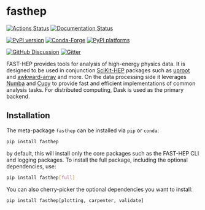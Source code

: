 # fasthep

[![Actions Status][actions-badge]][actions-link]
[![Documentation Status][rtd-badge]][rtd-link]

[![PyPI version][pypi-version]][pypi-link]
[![Conda-Forge][conda-badge]][conda-link]
[![PyPI platforms][pypi-platforms]][pypi-link]

[![GitHub Discussion][github-discussions-badge]][github-discussions-link]
[![Gitter][gitter-badge]][gitter-link]

FAST-HEP provides tools for analysis of high-energy physics data. It is designed to be used in conjunction [SciKit-HEP](https://scikit-hep.org/) packages such as [uproot](https://github.com/scikit-hep/uproot5) and [awkward-array](https://github.com/scikit-hep/awkward) and more.
On the data processing side it leverages [Numba](https://numba.pydata.org/) and [Cupy](https://cupy.dev/) to provide fast and efficient implementations of common analysis tasks.
For distributed computing, Dask is used as the primary backend.

## Installation
The meta-package `fasthep` can be installed via `pip` or `conda`:

```bash
pip install fasthep
```
by default, this will install only the core packages such as the FAST-HEP CLI and logging packages. To install the full package, including the optional dependencies, use:

```bash
pip install fasthep[full]
```

You can also cherry-picker the optional dependencies you want to install:

```bash
pip install fasthep[plotting, carpenter, validate]
```

<!-- prettier-ignore-start -->
[actions-badge]:            https://github.com/FAST-HEP/fasthep/workflows/CI/badge.svg
[actions-link]:             https://github.com/FAST-HEP/fasthep/actions
[conda-badge]:              https://img.shields.io/conda/vn/conda-forge/fasthep
[conda-link]:               https://github.com/conda-forge/fasthep-feedstock
[github-discussions-badge]: https://img.shields.io/static/v1?label=Discussions&message=Ask&color=blue&logo=github
[github-discussions-link]:  https://github.com/FAST-HEP/fasthep/discussions
[gitter-badge]:             https://badges.gitter.im/https://github.com/FAST-HEP/fasthep/community.svg
[gitter-link]:              https://gitter.im/https://github.com/FAST-HEP/fasthep/community?utm_source=badge&utm_medium=badge&utm_campaign=pr-badge
[pypi-link]:                https://pypi.org/project/fasthep/
[pypi-platforms]:           https://img.shields.io/pypi/pyversions/fasthep
[pypi-version]:             https://img.shields.io/pypi/v/fasthep
[rtd-badge]:                https://readthedocs.org/projects/fasthep/badge/?version=latest
[rtd-link]:                 https://fasthep.readthedocs.io/en/latest/?badge=latest

<!-- prettier-ignore-end -->

